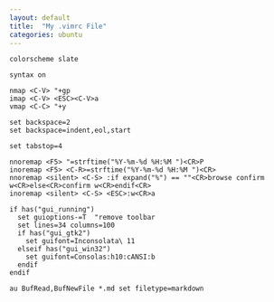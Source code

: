 ```yaml
---
layout: default
title:  "My .vimrc File"
categories: ubuntu
---
```


    colorscheme slate

    syntax on

    nmap <C-V> "+gp
    imap <C-V> <ESC><C-V>a
    vmap <C-C> "+y

    set backspace=2
    set backspace=indent,eol,start

    set tabstop=4

    nnoremap <F5> "=strftime("%Y-%m-%d %H:%M ")<CR>P
    inoremap <F5> <C-R>=strftime("%Y-%m-%d %H:%M ")<CR>
    nnoremap <silent> <C-S> :if expand("%") == ""<CR>browse confirm w<CR>else<CR>confirm w<CR>endif<CR>
    inoremap <silent> <C-S> <ESC>:w<CR>a

    if has("gui_running")
      set guioptions-=T  "remove toolbar
      set lines=34 columns=100
      if has("gui_gtk2")
    	set guifont=Inconsolata\ 11
      elseif has("gui_win32")
    	set guifont=Consolas:h10:cANSI:b
      endif
    endif

    au BufRead,BufNewFile *.md set filetype=markdown

